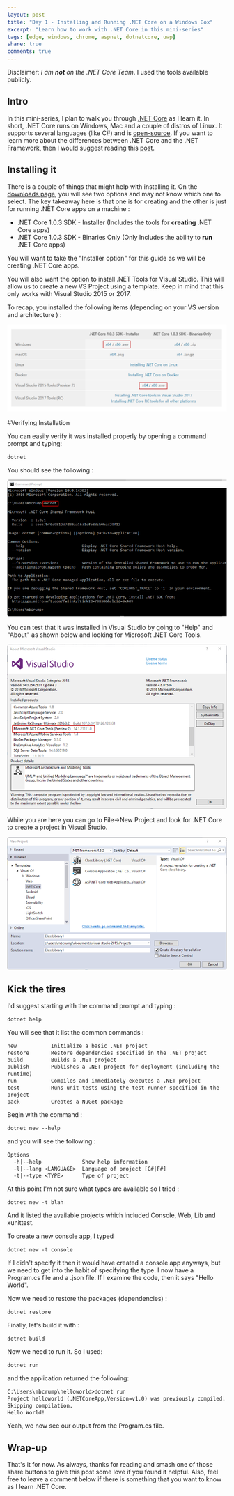 ```yaml
---
layout: post
title: "Day 1 - Installing and Running .NET Core on a Windows Box"
excerpt: "Learn how to work with .NET Core in this mini-series"
tags: [edge, windows, chrome, aspnet, dotnetcore, uwp]
share: true
comments: true
---
```


Disclaimer: *I am **not** on the .NET Core Team*. I used the tools available publicly.

## Intro

In this mini-series, I plan to walk you through [.NET Core](https://www.microsoft.com/net/core) as I learn it. In short, .NET Core runs on Windows, Mac and a couple of distros of Linux. It supports several languages (like C#) and is [open-source](https://github.com/dotnet/core). If you want to learn more about the differences between .NET Core and the .NET Framework, then I would suggest reading this [post](https://docs.microsoft.com/en-us/dotnet/articles/standard/choosing-core-framework-server). 

## Installing it

There is a couple of things that might help with installing it. On the [downloads page](https://www.microsoft.com/net/download/core), you will see two options and may not know which one to select. The key takeaway here is that one is for creating and the other is just for running .NET Core apps on a machine : 

* .NET Core 1.0.3 SDK - Installer (Includes the tools for **creating** .NET Core apps)
* .NET Core 1.0.3 SDK - Binaries Only (Only Includes the ability to **run** .NET Core apps)

You will want to take the "Installer option" for this guide as we will be creating .NET Core apps.

You will also want the option to install .NET Tools for Visual Studio. This will allow us to create a new VS Project using a template. Keep in mind that this only works with Visual Studio 2015 or 2017. 

To recap, you installed the following items (depending on your VS version and architecture ) : 

![image](/files/installercore.png)

#Verifying Installation

You can easily verify it was installed properly by opening a command prompt and typing: 

	dotnet 

You should see the following : 

![image](/files/dotnetcoreinstalled.png)

You can test that it was installed in Visual Studio by going to "Help" and "About" as shown below and looking for Microsoft .NET Core Tools. 

![image](/files/dotnetcorevs.png)

While you are here you can go to File->New Project and look for .NET Core to create a project in Visual Studio.

![image](/files/dotnetcorevstemplates.png)

## Kick the tires

I'd suggest starting with the command prompt and typing : 

	dotnet help

You will see that it list the common commands : 

	new           Initialize a basic .NET project
	restore       Restore dependencies specified in the .NET project
	build         Builds a .NET project
	publish       Publishes a .NET project for deployment (including the runtime)
	run           Compiles and immediately executes a .NET project
	test          Runs unit tests using the test runner specified in the project
	pack          Creates a NuGet package

Begin with the command : 

	dotnet new --help

and you will see the following : 
	
	Options
	  -h|--help             Show help information
	  -l|--lang <LANGUAGE>  Language of project [C#|F#]
	  -t|--type <TYPE>      Type of project

At this point I'm not sure what types are available so I tried : 

	dotnet new -t blah

And it listed the available projects which included Console, Web, Lib and xunittest.

To create a new console app, I typed

	dotnet new -t console

If I didn't specify it then it would have created a console app anyways, but we need to get into the habit of specifying the type. I now have a Program.cs file and a .json file. If I examine the code, then it says "Hello World". 

Now we need to restore the packages (dependencies) :

	dotnet restore

Finally, let's build it with :

	dotnet build

Now we need to run it. So I used:

	dotnet run

and the application returned the following:

	C:\Users\mbcrump\helloworld>dotnet run
	Project helloworld (.NETCoreApp,Version=v1.0) was previously compiled. Skipping compilation.
	Hello World!

Yeah, we now see our output from the Program.cs file. 

## Wrap-up

That's it for now. As always, thanks for reading and smash one of those share buttons to give this post some love if you found it helpful. Also, feel free to leave a comment below if there is something that you want to know as I learn .NET Core.
